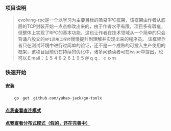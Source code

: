 ### 项目说明
> evolving-rpc是一个以学习为主要目标的简易RPC框架，该框架由作者从底层的TCP封装开始一点点修改出来的，由于作者水平有限，项目多有瑕疵，但整体上实现了RPC的基本功能，这也让作者在技术领域从一个简单的只会背诵八股文的`API调用工程师`慢慢提升到理解并实现出来的程序员。
> 该框架作者只在测试环境中进行过简单的验证，还不是一个成熟的可投入生产使用的框架，该项目目前仍在持续的优化中，诸多问题读者可在issue中提出，也可以Ｅmail：１５４８２６１９５＠ｑｑ．ｃｏｍ


### 快速开始　
####    安装
　　```go　get　github.com/yuhao-jack/go-toolx```

####    [点我查看直连模式](./test/directly_rpc_test.go)

####    [点我查看分布式模式（假的，还在完善中）]() 